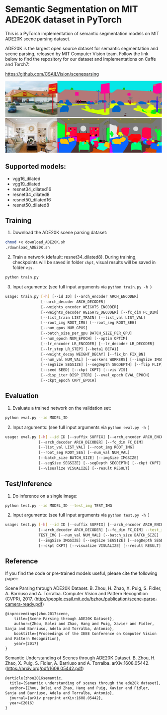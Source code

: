 # Semantic Segmentation on MIT ADE20K dataset in PyTorch

This is a PyTorch implementation of semantic segmentation models on MIT ADE20K scene parsing dataset.

ADE20K is the largest open source dataset for semantic segmentation and scene parsing, released by MIT Computer Vision team. Follow the link below to find the repository for our dataset and implementations on Caffe and Torch7:

https://github.com/CSAILVision/sceneparsing

<img src="./teaser/validation_ADE_val_00000278.png" width="900"/>
<img src="./teaser/validation_ADE_val_00001519.png" width="900"/>

## Supported models:
- vgg16_dilated
- vgg19_dilated
- resnet34_dilated16
- resnet34_dilated8
- resnet50_dilated16
- resnet50_dilated8


## Training
1. Download the ADE20K scene parsing dataset:
```bash
chmod +x download_ADE20K.sh
./download_ADE20K.sh
```
2. Train a network (default: resnet34_dilated8). During training, checkpoints will be saved in folder ```ckpt```, visual results will be saved in folder ```vis```.
```bash
python train.py
```

3. Input arguments: (see full input arguments via ```python train.py -h ```)
```bash
usage: train.py [-h] [--id ID] [--arch_encoder ARCH_ENCODER]
                [--arch_decoder ARCH_DECODER]
                [--weights_encoder WEIGHTS_ENCODER]
                [--weights_decoder WEIGHTS_DECODER] [--fc_dim FC_DIM]
                [--list_train LIST_TRAIN] [--list_val LIST_VAL]
                [--root_img ROOT_IMG] [--root_seg ROOT_SEG]
                [--num_gpus NUM_GPUS]
                [--batch_size_per_gpu BATCH_SIZE_PER_GPU]
                [--num_epoch NUM_EPOCH] [--optim OPTIM]
                [--lr_encoder LR_ENCODER] [--lr_decoder LR_DECODER]
                [--lr_step LR_STEP] [--beta1 BETA1]
                [--weight_decay WEIGHT_DECAY] [--fix_bn FIX_BN]
                [--num_val NUM_VAL] [--workers WORKERS] [--imgSize IMGSIZE]
                [--segSize SEGSIZE] [--segDepth SEGDEPTH] [--flip FLIP]
                [--seed SEED] [--ckpt CKPT] [--vis VIS]
                [--disp_iter DISP_ITER] [--eval_epoch EVAL_EPOCH]
                [--ckpt_epoch CKPT_EPOCH]
```


## Evaluation
1. Evaluate a trained network on the validation set:
```bash
python eval.py --id MODEL_ID
```

2. Input arguments: (see full input arguments via ```python eval.py -h ```)
```bash
usage: eval.py [-h] --id ID [--suffix SUFFIX] [--arch_encoder ARCH_ENCODER]
               [--arch_decoder ARCH_DECODER] [--fc_dim FC_DIM]
               [--list_val LIST_VAL] [--root_img ROOT_IMG]
               [--root_seg ROOT_SEG] [--num_val NUM_VAL]
               [--batch_size BATCH_SIZE] [--imgSize IMGSIZE]
               [--segSize SEGSIZE] [--segDepth SEGDEPTH] [--ckpt CKPT]
               [--visualize VISUALIZE] [--result RESULT]
```


## Test/Inference
1. Do inference on a single image:
```bash
python test.py --id MODEL_ID --test_img TEST_IMG
```
2. Input arguments: (see full input arguments via ```python test.py -h ```)
```bash
usage: test.py [-h] --id ID [--suffix SUFFIX] [--arch_encoder ARCH_ENCODER]
               [--arch_decoder ARCH_DECODER] [--fc_dim FC_DIM] --test_img
               TEST_IMG [--num_val NUM_VAL] [--batch_size BATCH_SIZE]
               [--imgSize IMGSIZE] [--segSize SEGSIZE] [--segDepth SEGDEPTH]
               [--ckpt CKPT] [--visualize VISUALIZE] [--result RESULT]
```

## Reference

If you find the code or pre-trained models useful, please cite the following paper:

Scene Parsing through ADE20K Dataset. B. Zhou, H. Zhao, X. Puig, S. Fidler, A. Barriuso and A. Torralba. Computer Vision and Pattern Recognition (CVPR), 2017. (http://people.csail.mit.edu/bzhou/publication/scene-parse-camera-ready.pdf)

    @inproceedings{zhou2017scene,
        title={Scene Parsing through ADE20K Dataset},
        author={Zhou, Bolei and Zhao, Hang and Puig, Xavier and Fidler, Sanja and Barriuso, Adela and Torralba, Antonio},
        booktitle={Proceedings of the IEEE Conference on Computer Vision and Pattern Recognition},
        year={2017}
    }
    
Semantic Understanding of Scenes through ADE20K Dataset. B. Zhou, H. Zhao, X. Puig, S. Fidler, A. Barriuso and A. Torralba. arXiv:1608.05442. (https://arxiv.org/pdf/1608.05442.pdf)

    @article{zhou2016semantic,
      title={Semantic understanding of scenes through the ade20k dataset},
      author={Zhou, Bolei and Zhao, Hang and Puig, Xavier and Fidler, Sanja and Barriuso, Adela and Torralba, Antonio},
      journal={arXiv preprint arXiv:1608.05442},
      year={2016}
    }
